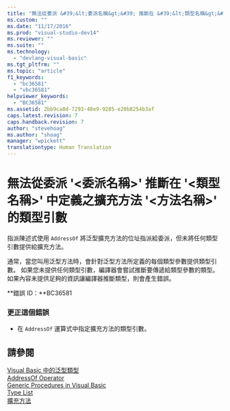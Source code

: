 ```yaml
---
title: "無法從委派 &#39;&lt;委派名稱&gt;&#39; 推斷在 &#39;&lt;類型名稱&gt;&#39; 中定義之擴充方法 &#39;&lt;方法名稱&gt;&#39; 的類型引數 | Microsoft Docs"
ms.custom: ""
ms.date: "11/17/2016"
ms.prod: "visual-studio-dev14"
ms.reviewer: ""
ms.suite: ""
ms.technology: 
  - "devlang-visual-basic"
ms.tgt_pltfrm: ""
ms.topic: "article"
f1_keywords: 
  - "bc36581"
  - "vbc36581"
helpviewer_keywords: 
  - "BC36581"
ms.assetid: 2bb9ca8d-7293-40e9-9285-e20b8254b3af
caps.latest.revision: 7
caps.handback.revision: 7
author: "stevehoag"
ms.author: "shoag"
manager: "wpickett"
translationtype: Human Translation
---
```

# 無法從委派 &#39;&lt;委派名稱&gt;&#39; 推斷在 &#39;&lt;類型名稱&gt;&#39; 中定義之擴充方法 &#39;&lt;方法名稱&gt;&#39; 的類型引數
指派陳述式使用 `AddressOf` 將泛型擴充方法的位址指派給委派，但未將任何類型引數提供給擴充方法。  
  
 通常，當您叫用泛型方法時，會針對泛型方法所定義的每個類型參數提供類型引數。 如果您未提供任何類型引數，編譯器會嘗試推斷要傳遞給類型參數的類型。 如果內容未提供足夠的資訊讓編譯器推斷類型，則會產生錯誤。  
  
 **錯誤 ID：**BC36581  
  
### 更正這個錯誤  
  
-   在 `AddressOf` 運算式中指定擴充方法的類型引數。  
  
## 請參閱  
 [Visual Basic 中的泛型類型](../../visual-basic/programming-guide/language-features/data-types/generic-types.md)   
 [AddressOf Operator](../../visual-basic/language-reference/operators/addressof-operator.md)   
 [Generic Procedures in Visual Basic](../../visual-basic/programming-guide/language-features/data-types/generic-procedures.md)   
 [Type List](../../visual-basic/language-reference/statements/type-list.md)   
 [擴充方法](../../visual-basic/programming-guide/language-features/procedures/extension-methods.md)